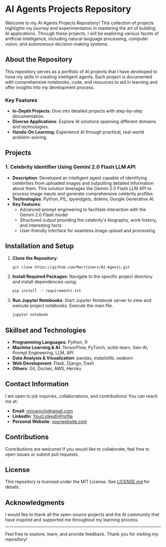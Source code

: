 # AI Agents Projects Repository

Welcome to my AI Agents Projects Repository! This collection of projects highlights my journey and experimentation in mastering the art of building AI applications. Through these projects, I will be exploring various facets of artificial intelligence, including natural language processing, computer vision, and autonomous decision-making systems.


## About the Repository

This repository serves as a portfolio of AI projects that I have developed to hone my skills in creating intelligent agents. Each project is documented with comprehensive notebooks, code, and resources to aid in learning and offer insights into my development process.

### Key Features

- **In-Depth Projects**: Dive into detailed projects with step-by-step documentation.
- **Diverse Applications**: Explore AI solutions spanning different domains and technologies.
- **Hands-On Learning**: Experience AI through practical, real-world problem-solving.

## Projects

### 1. Celebrity Identifier Using Gemini 2.0 Flash LLM API
- **Description**: Developed an intelligent agent capable of identifying celebrities from uploaded images and outputting detailed information about them. This solution leverages the Gemini 2.0 Flash LLM API to process image inputs and generate comprehensive celebrity profiles.
- **Technologies**: Python, PIL, ipywidgets, dotenv, Google Generative AI.
- **Key Features**:
  - Advanced prompt engineering to facilitate interaction with the Gemini 2.0 Flash model
  - Structured output providing the celebrity's biography, work history, and interesting facts
  - User-friendly interface for seamless image upload and processing


## Installation and Setup

1. **Clone the Repository**:
   ```bash
   git clone https://github.com/Marrtinerz/AI-Agents.git
   ```

2. **Install Required Packages**:
   Navigate to the specific project directory and install dependencies using:
   ```bash
   pip install -r requirements.txt
   ```

3. **Run Jupyter Notebooks**:
   Start Jupyter Notebook server to view and execute project notebooks. Execute the main file.
   ```bash
   jupyter notebook
   ```

## Skillset and Technologies

- **Programming Languages**: Python, R
- **Machine Learning & AI**: TensorFlow, PyTorch, scikit-learn, Gen-AI, Prompt Engineering, LLM, API
- **Data Analysis & Visualization**: pandas, matplotlib, seaborn
- **Web Development**: Flask, Django, Dash
- **Others**: Git, Docker, AWS, Heroku

## Contact Information

I am open to job inquiries, collaborations, and contributions! You can reach me at:

- **Email**: mnnamchi@gmail.com
- **LinkedIn**: [YourLinkedInProfile](https://linkedin.com/in/mnnamchi)
- **Personal Website**: [yourwebsite.com](https://marrtinerz.github.io/ML-DS-Portfolio/)

## Contributions

Contributions are welcome! If you would like to collaborate, feel free to open issues or submit pull requests. 

## License

This repository is licensed under the MIT License. See [LICENSE.md](link-to-LICENSE) for details.

## Acknowledgments

I would like to thank all the open-source projects and the AI community that have inspired and supported me throughout my learning process.

---

Feel free to explore, learn, and provide feedback. Thank you for visiting my repository!